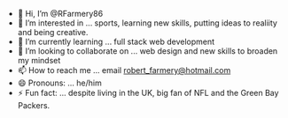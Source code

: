 - 👋 Hi, I’m @RFarmery86
- 👀 I’m interested in ... sports, learning new skills, putting ideas to realiity and being creative.
- 🌱 I’m currently learning ... full stack web development
- 💞️ I’m looking to collaborate on ... web design and new skills to broaden my mindset
- 📫 How to reach me ... email robert_farmery@hotmail.com
- 😄 Pronouns: ... he/him
- ⚡ Fun fact: ... despite living in the UK, big fan of NFL and the Green Bay Packers.

<!---
RFarmery86/RFarmery86 is a ✨ special ✨ repository because its `README.md` (this file) appears on your GitHub profile.
You can click the Preview link to take a look at your changes.
--->
